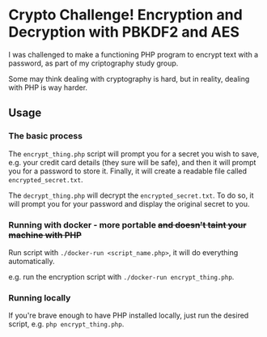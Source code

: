 # Crypto Challenge! Encryption and Decryption with PBKDF2 and AES
I was challenged to make a functioning PHP program to encrypt text with a password, as part of my criptography study group.

Some may think dealing with cryptography is hard, but in reality, dealing with PHP is way harder.

## Usage

### The basic process
The `encrypt_thing.php` script will prompt you for a secret you wish to save, e.g. your credit card details (they sure will be safe), and then it will prompt you for a password to store it. Finally, it will create a readable file called `encrypted_secret.txt`.

The `decrypt_thing.php` will decrypt the `encrypted_secret.txt`. To do so, it will prompt you for your password and display the original secret to you.

### Running with docker - more portable ~~and doesn't taint your machine with PHP~~
Run script with `./docker-run <script_name.php>`, it will do everything automatically.

e.g. run the encryption script with `./docker-run encrypt_thing.php`.

### Running locally
If you're brave enough to have PHP installed locally, just run the desired script, e.g. `php encrypt_thing.php`.
